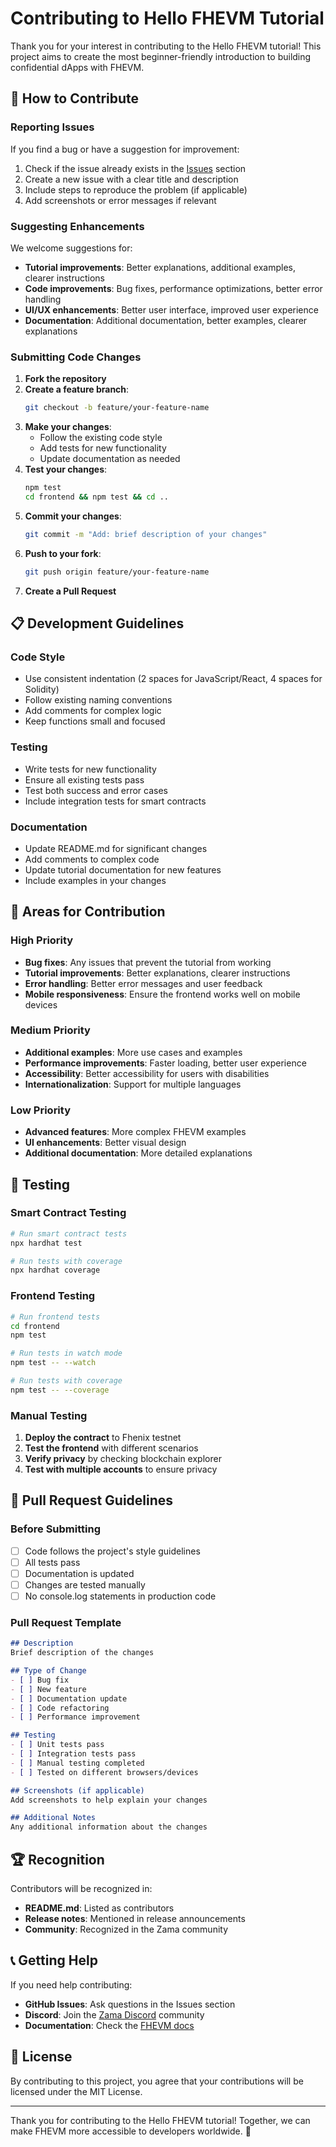 # Contributing to Hello FHEVM Tutorial

Thank you for your interest in contributing to the Hello FHEVM tutorial! This project aims to create the most beginner-friendly introduction to building confidential dApps with FHEVM.

## 🤝 How to Contribute

### Reporting Issues

If you find a bug or have a suggestion for improvement:

1. Check if the issue already exists in the [Issues](https://github.com/your-repo/issues) section
2. Create a new issue with a clear title and description
3. Include steps to reproduce the problem (if applicable)
4. Add screenshots or error messages if relevant

### Suggesting Enhancements

We welcome suggestions for:

- **Tutorial improvements**: Better explanations, additional examples, clearer instructions
- **Code improvements**: Bug fixes, performance optimizations, better error handling
- **UI/UX enhancements**: Better user interface, improved user experience
- **Documentation**: Additional documentation, better examples, clearer explanations

### Submitting Code Changes

1. **Fork the repository**
2. **Create a feature branch**:
   ```bash
   git checkout -b feature/your-feature-name
   ```
3. **Make your changes**:
   - Follow the existing code style
   - Add tests for new functionality
   - Update documentation as needed
4. **Test your changes**:
   ```bash
   npm test
   cd frontend && npm test && cd ..
   ```
5. **Commit your changes**:
   ```bash
   git commit -m "Add: brief description of your changes"
   ```
6. **Push to your fork**:
   ```bash
   git push origin feature/your-feature-name
   ```
7. **Create a Pull Request**

## 📋 Development Guidelines

### Code Style

- Use consistent indentation (2 spaces for JavaScript/React, 4 spaces for Solidity)
- Follow existing naming conventions
- Add comments for complex logic
- Keep functions small and focused

### Testing

- Write tests for new functionality
- Ensure all existing tests pass
- Test both success and error cases
- Include integration tests for smart contracts

### Documentation

- Update README.md for significant changes
- Add comments to complex code
- Update tutorial documentation for new features
- Include examples in your changes

## 🎯 Areas for Contribution

### High Priority

- **Bug fixes**: Any issues that prevent the tutorial from working
- **Tutorial improvements**: Better explanations, clearer instructions
- **Error handling**: Better error messages and user feedback
- **Mobile responsiveness**: Ensure the frontend works well on mobile devices

### Medium Priority

- **Additional examples**: More use cases and examples
- **Performance improvements**: Faster loading, better user experience
- **Accessibility**: Better accessibility for users with disabilities
- **Internationalization**: Support for multiple languages

### Low Priority

- **Advanced features**: More complex FHEVM examples
- **UI enhancements**: Better visual design
- **Additional documentation**: More detailed explanations

## 🧪 Testing

### Smart Contract Testing

```bash
# Run smart contract tests
npx hardhat test

# Run tests with coverage
npx hardhat coverage
```

### Frontend Testing

```bash
# Run frontend tests
cd frontend
npm test

# Run tests in watch mode
npm test -- --watch

# Run tests with coverage
npm test -- --coverage
```

### Manual Testing

1. **Deploy the contract** to Fhenix testnet
2. **Test the frontend** with different scenarios
3. **Verify privacy** by checking blockchain explorer
4. **Test with multiple accounts** to ensure privacy

## 📝 Pull Request Guidelines

### Before Submitting

- [ ] Code follows the project's style guidelines
- [ ] All tests pass
- [ ] Documentation is updated
- [ ] Changes are tested manually
- [ ] No console.log statements in production code

### Pull Request Template

```markdown
## Description
Brief description of the changes

## Type of Change
- [ ] Bug fix
- [ ] New feature
- [ ] Documentation update
- [ ] Code refactoring
- [ ] Performance improvement

## Testing
- [ ] Unit tests pass
- [ ] Integration tests pass
- [ ] Manual testing completed
- [ ] Tested on different browsers/devices

## Screenshots (if applicable)
Add screenshots to help explain your changes

## Additional Notes
Any additional information about the changes
```

## 🏆 Recognition

Contributors will be recognized in:

- **README.md**: Listed as contributors
- **Release notes**: Mentioned in release announcements
- **Community**: Recognized in the Zama community

## 📞 Getting Help

If you need help contributing:

- **GitHub Issues**: Ask questions in the Issues section
- **Discord**: Join the [Zama Discord](https://discord.gg/zama) community
- **Documentation**: Check the [FHEVM docs](https://docs.zama.ai/fhevm)

## 📄 License

By contributing to this project, you agree that your contributions will be licensed under the MIT License.

---

Thank you for contributing to the Hello FHEVM tutorial! Together, we can make FHEVM more accessible to developers worldwide. 🚀
